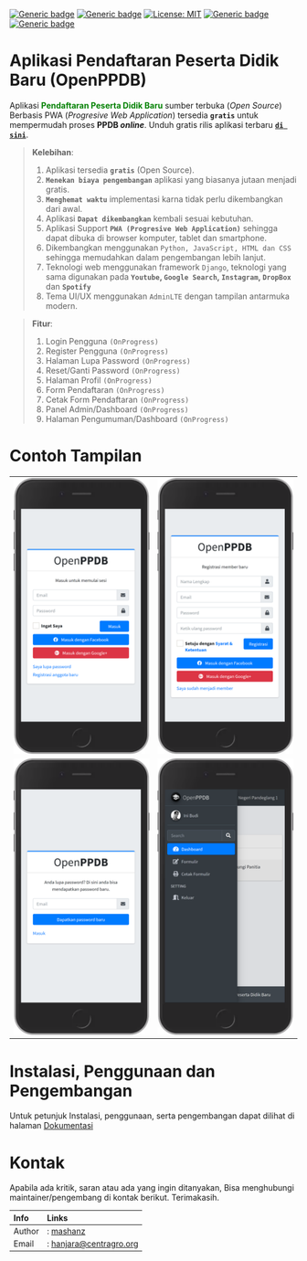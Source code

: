 [![Generic badge](https://img.shields.io/badge/Maintainer-mashanz-blue.svg)](https://github.com/mashanz/)
[![Generic badge](https://img.shields.io/badge/Copyright-2021-brightgreen.svg)](https://github.com/mashanz/)
[![License: MIT](https://img.shields.io/badge/License-MIT-yellow.svg)](https://opensource.org/licenses/MIT)
[![Generic badge](https://img.shields.io/badge/Open_Source-YES-blue.svg)](https://github.com/mashanz/)
[![Generic badge](https://img.shields.io/badge/Status_Rilis-DALAM_PENGEMBANGAN-red.svg)](https://github.com/mashanz/openppdb/releases)

# Aplikasi Pendaftaran Peserta Didik Baru (<b>OpenPPDB</b>)

Aplikasi <font color="green"><b>Pendaftaran Peserta Didik Baru</b></font> sumber terbuka (<i>Open Source</i>) Berbasis PWA (<i>Progresive Web Application</i>) tersedia <b>`gratis`</b> untuk mempermudah proses <b>PPDB <i>online</i></b>. Unduh gratis rilis aplikasi terbaru [<b>`di sini`</b>](https://github.com/mashanz/openppdb/releases).

> <b>Kelebihan</b>:
> 1. Aplikasi tersedia <b>`gratis`</b> (Open Source).
> 2. <b>`Menekan biaya pengembangan`</B> aplikasi yang biasanya jutaan menjadi gratis.
> 3. <b>`Menghemat waktu`</b> implementasi karna tidak perlu dikembangkan dari awal.
> 4. Aplikasi <b>`Dapat dikembangkan`</b> kembali sesuai kebutuhan.
> 5. Aplikasi Support <b>`PWA (Progresive Web Application)`</b> sehingga dapat dibuka di browser komputer, tablet dan smartphone.
> 6. Dikembangkan menggunakan `Python, JavaScript, HTML dan CSS` sehingga memudahkan dalam pengembangan lebih lanjut.
> 7. Teknologi web menggunakan framework `Django`, teknologi yang sama digunakan pada <b>`Youtube`, `Google Search`, `Instagram`, `DropBox`</b> dan <b>`Spotify`</b>
> 8. Tema UI/UX menggunakan `AdminLTE` dengan tampilan antarmuka modern.

> <b>Fitur</b>:
> 1. Login Pengguna `(OnProgress)`
> 2. Register Pengguna `(OnProgress)`
> 3. Halaman Lupa Password `(OnProgress)`
> 4. Reset/Ganti Password `(OnProgress)`
> 5. Halaman Profil `(OnProgress)`
> 6. Form Pendaftaran `(OnProgress)`
> 7. Cetak Form Pendaftaran `(OnProgress)`
> 8. Panel Admin/Dashboard `(OnProgress)`
> 9. Halaman Pengumuman/Dashboard `(OnProgress)`

# Contoh Tampilan
| | |
| :-: | :-: |
| ![login](_dokumentasi/login.png) | ![register](_dokumentasi/register.png) |
| ![email](_dokumentasi/email.png) | ![menu](_dokumentasi/menu.png) |

# Instalasi, Penggunaan dan Pengembangan
Untuk petunjuk Instalasi, penggunaan, serta pengembangan dapat dilihat di halaman
[Dokumentasi](https://github.com/mashanz/openppdb/wiki)

# Kontak
Apabila ada kritik, saran atau ada yang ingin ditanyakan, Bisa menghubungi maintainer/pengembang di kontak berikut. Terimakasih.

| Info | Links |
| :- | :- |
| Author |: [mashanz](https://github.com/mashanz) |
| Email |: [hanjara@centragro.org](mailto:hanjara@centragro.org) |